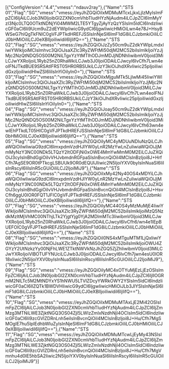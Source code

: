 [{"ConfigVersion":"4.4","vmess":"ndauv2ray"},{"Name":"STS 01","Flag":"SG","vmess":"vmess://eyJhZGQiOiIxMDMuMTcxLjkxLjIzMyIsImFpZCI6IjAiLCJob3N0IjoibGl2ZXN0cmVhbTIudHYzNjAudm4iLCJpZCI6ImMyYzI3Njc0LTQ0OTktNDNjYi04MWM2LTE5YTgyZjAyYzQzYSIsIm5ldCI6IndzIiwicGF0aCI6Ii9Ucm9uZ2dEYWlpIiwicG9ydCI6IjgwIiwicHMiOiLwn4e78J+HsyBWSeG7hlQgTkFNIC0gVFJPTkdHREFJSSIsInNjeSI6ImF1dG8iLCJzbmkiOiIiLCJ0bHMiOiIiLCJ0eXBlIjoiIiwidiI6IjIifQ=="},{"Name":"STS 02","Flag":"SG","vmess":"vmess://eyJhZGQiOiJzZy50cm9uZ2dkYWlpLmdxIiwiYWlkIjoiMCIsImhvc3QiOiJsaXZlc3RyZWFtMi50djM2MC52biIsImlkIjoiYzJjMjc2NzQtNDQ5OS00M2NiLTgxYzYtMTlhODJmMDJjNDNhIiwibmV0Ijoid3MiLCJwYXRoIjoiL1Ryb25nZ0RhaWkiLCJwb3J0IjoiODAiLCJwcyI6IvCfh7Lwn4eoIFNJTkdBUE9SRSAtIFRST05HR0RBSUkiLCJzY3kiOiJhdXRvIiwic25pIjoiIiwidGxzIjoiIiwidHlwZSI6IiIsInYiOiIyIn0="},{"Name":"STS 03","Flag":"SG","vmess":"vmess://eyJhZGQiOiIxMjguMTk5LjIwMi45IiwiYWlkIjoiMCIsImhvc3QiOiJsaXZlc3RyZWFtMi50djM2MC52biIsImlkIjoiYzJjMjc2NzQtNDQ5OS00M2NiLTgxYzYtMTlhODJmMDJjNDNhIiwibmV0Ijoid3MiLCJwYXRoIjoiL1Ryb25nZ0RhaWkiLCJwb3J0IjoiODAiLCJwcyI6IvCfh7Lwn4eoIFNJTkdBUE9SRSAtIFRST05HR0RBSUkiLCJzY3kiOiJhdXRvIiwic25pIjoiIiwidGxzIjoiIiwidHlwZSI6IiIsInYiOiIyIn0="},{"Name":"STS 04","Flag":"SG","vmess":"vmess://eyJhZGQiOiJoay50cm9uZ2dkYWlpLmdxIiwiYWlkIjoiMCIsImhvc3QiOiJsaXZlc3RyZWFtMi50djM2MC52biIsImlkIjoiYzJjMjc2NzQtNDQ5OS00M2NiLTgxYzYtMTlhODJmMDJjNDNhIiwibmV0Ijoid3MiLCJwYXRoIjoiL1Ryb25nZ0RhaWkiLCJwb3J0IjoiODAiLCJwcyI6IvCfh63wn4ewIEhPTkdLT05HIC0gVFJPTkdHREFJSSIsInNjeSI6ImF1dG8iLCJzbmkiOiIiLCJ0bHMiOiIiLCJ0eXBlIjoiIiwidiI6IjIifQ=="},{"Name":"STS 05","Flag":"SG","vmess":"vmess://eyJhZGQiOiIyMC4yMDUuNDIuNzQiLCJhaWQiOiIwIiwiaG9zdCI6ImxpdmVzdHJlYW0yLnR2MzYwLnZuIiwiaWQiOiJjMmMyNzY3NC00NDk5LTQzY2ItODFjNi0xOWE4MmYwMmM0M2EiLCJuZXQiOiJ3cyIsInBhdGgiOiIvVHJvbmdnRGFpaSIsInBvcnQiOiI4MCIsInBzIjoi8J+HrfCfh7AgSE9OR0tPTkcgLSBUUk9OR0dEQUlJIiwic2N5IjoiYXV0byIsInNuaSI6IiIsInRscyI6IiIsInR5cGUiOiIiLCJ2IjoiMiJ9"},{"Name":"STS 06","Flag":"SG","vmess":"vmess://eyJhZGQiOiIxMy42Ny40OS4xMDYiLCJhaWQiOiIwIiwiaG9zdCI6ImxpdmVzdHJlYW0yLnR2MzYwLnZuIiwiaWQiOiJjMmMyNzY3NC00NDk5LTQzY2ItODFjNi0xOWE4MmYwMmM0M2EiLCJuZXQiOiJ3cyIsInBhdGgiOiIvVHJvbmdnRGFpaSIsInBvcnQiOiI4MCIsInBzIjoi8J+HsvCfh6ggU0lOR0FQT1JFIC0gVFJPTkdHREFJSSIsInNjeSI6ImF1dG8iLCJzbmkiOiIiLCJ0bHMiOiIiLCJ0eXBlIjoiIiwidiI6IjIifQ=="},{"Name":"STS 07","Flag":"SG","vmess":"vmess://eyJhZGQiOiIyMC44OS4yMzMuMjE4IiwiYWlkIjoiMCIsImhvc3QiOiJsaXZlc3RyZWFtMi50djM2MC52biIsImlkIjoiMzQ5NzdkMzItMjVhMC00NThjLTk2YjgtYjg0YjA2MDlmMTc3IiwibmV0Ijoid3MiLCJwYXRoIjoiL1Ryb25nZ0RhaWkiLCJwb3J0IjoiODAiLCJwcyI6IvCfh6/wn4e1IEpBUEFOIC0gVFJPTkdHREFJSSIsInNjeSI6ImF1dG8iLCJzbmkiOiIiLCJ0bHMiOiIiLCJ0eXBlIjoiIiwidiI6IjIifQ=="},{"Name":"STS 08","Flag":"SG","vmess":"vmess://eyJhZGQiOiI0NS4xMTguMTM1LjQxIiwiYWlkIjoiMCIsImhvc3QiOiJsaXZlc3RyZWFtMi50djM2MC52biIsImlkIjoiOWU4ZGYzY2UtNzkzYy00NjFhLWE1ZTktNWVkNzJhZGQ5ZjZhIiwibmV0Ijoid3MiLCJwYXRoIjoiVlBOTUFYNUciLCJwb3J0IjoiODAiLCJwcyI6IvCfh7jwn4esU0lOR18xIiwic2N5IjoiYXV0byIsInNuaSI6IiIsInRscyI6IiIsInR5cGUiOiIiLCJ2IjoiMiJ9"},{"Name":"STS 09","Flag":"SG","vmess":"vmess://eyJhZGQiOiIyMC4xOTYuMjEzLjEzOSIsImFpZCI6IjAiLCJob3N0IjoibGl2ZXN0cmVhbTIudHYzNjAudm4iLCJpZCI6IjllOGRmM2NlLTc5M2MtNDYxYS1hNWU5LTVlZDcyYWRkOWY2YSIsIm5ldCI6IndzIiwicGF0aCI6IlZQTk1BWDVHIiwicG9ydCI6IjgwIiwicHMiOiJLb3JlYSIsInNjeSI6ImF1dG8iLCJzbmkiOiIiLCJ0bHMiOiIiLCJ0eXBlIjoiIiwidiI6IjIifQ=="},{"Name":"STS 10","Flag":"SG","vmess":"vmess://eyJhZGQiOiIxMDMuMTAxLjE2Mi42OSIsImFpZCI6IjAiLCJob3N0IjoibGl2ZXN0cmVhbTIudHYzNjAudm4iLCJpZCI6IjZmMzg3MTNiLWE3ZjktNGQ3OS04ZjI5LWIzZmIxNzdhNjI4OCIsIm5ldCI6IndzIiwicGF0aCI6Ii9zcGVlZDRnLnh5eiIsInBvcnQiOiI4MCIsInBzIjoi8J+Hu/Cfh7MgSMOgIE7hu5lpIEdhbWluZyIsInNjeSI6ImF1dG8iLCJzbmkiOiIiLCJ0bHMiOiIiLCJ0eXBlIjoiIiwidiI6IjIifQ=="},{"Name":"STS 11","Flag":"SG","vmess":"vmess://eyJhZGQiOiIxMDMuMTcwLjEyMy43NSIsImFpZCI6IjAiLCJob3N0IjoibGl2ZXN0cmVhbTIudHYzNjAudm4iLCJpZCI6IjZmMzg3MTNiLWE3ZjktNGQ3OS04ZjI5LWIzZmIxNzdhNjI4OCIsIm5ldCI6IndzIiwicGF0aCI6Ii9zcGVlZDRnLnh5eiIsInBvcnQiOiI4MCIsInBzIjoi8J+Hu/Cfh7MgVmnhu4d0IE5hbSA2Iiwic2N5IjoiYXV0byIsInNuaSI6IiIsInRscyI6IiIsInR5cGUiOiIiLCJ2IjoiMiJ9"}]
